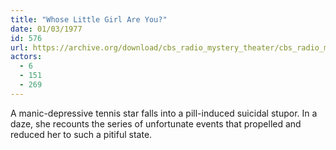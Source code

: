 ```yaml
---
title: "Whose Little Girl Are You?"
date: 01/03/1977
id: 576
url: https://archive.org/download/cbs_radio_mystery_theater/cbs_radio_mystery_theater-0551-0600.zip/cbs_radio_mystery_theater-0551-0600%2Fcbsrmt_0576_whose_little_girl_are_you.mp3
actors:
  - 6
  - 151
  - 269
---
```

A manic-depressive tennis star falls into a pill-induced suicidal stupor. In a daze, she recounts the series of unfortunate events that propelled and reduced her to such a pitiful state.